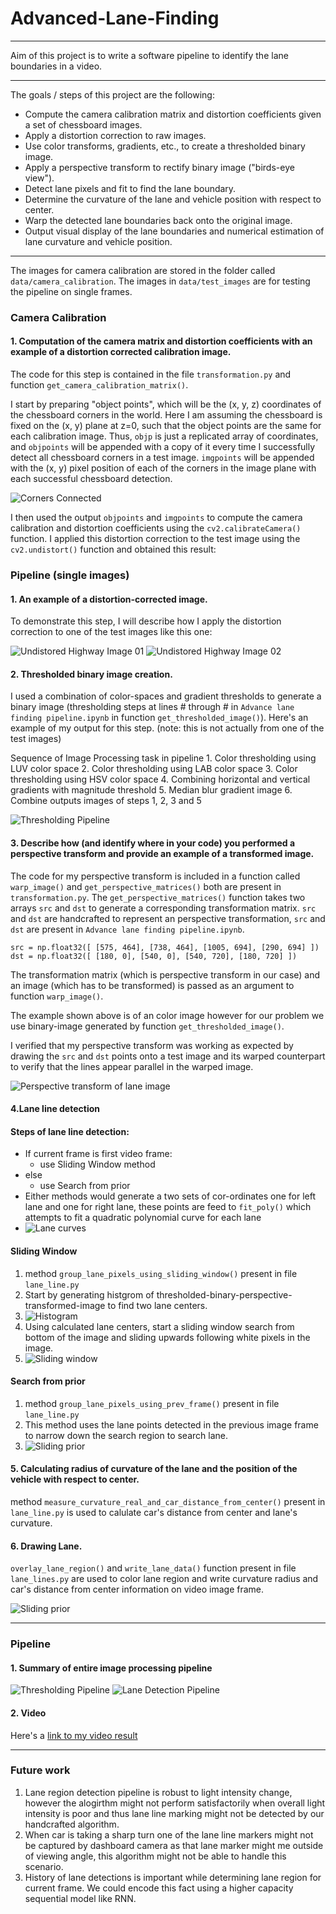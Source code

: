 # Advanced-Lane-Finding

---

Aim of this project is to write a software pipeline to identify the lane boundaries in a video.

---

The goals / steps of this project are the following:

* Compute the camera calibration matrix and distortion coefficients given a set of chessboard images.
* Apply a distortion correction to raw images.
* Use color transforms, gradients, etc., to create a thresholded binary image.
* Apply a perspective transform to rectify binary image ("birds-eye view").
* Detect lane pixels and fit to find the lane boundary.
* Determine the curvature of the lane and vehicle position with respect to center.
* Warp the detected lane boundaries back onto the original image.
* Output visual display of the lane boundaries and numerical estimation of lane curvature and vehicle position.

---

The images for camera calibration are stored in the folder called `data/camera_calibration`.  The images in `data/test_images` are for testing the pipeline on single frames.

### Camera Calibration

#### 1. Computation of the camera matrix and distortion coefficients with an example of a distortion corrected calibration image.

The code for this step is contained in the file `transformation.py` and function `get_camera_calibration_matrix()`.  

I start by preparing "object points", which will be the (x, y, z) coordinates of the chessboard corners in the world. Here I am assuming the chessboard is fixed on the (x, y) plane at z=0, such that the object points are the same for each calibration image.  Thus, `objp` is just a replicated array of coordinates, and `objpoints` will be appended with a copy of it every time I successfully detect all chessboard corners in a test image.  `imgpoints` will be appended with the (x, y) pixel position of each of the corners in the image plane with each successful chessboard detection.  

![Corners Connected](./examples/chessboard.jpg)

I then used the output `objpoints` and `imgpoints` to compute the camera calibration and distortion coefficients using the `cv2.calibrateCamera()` function.  I applied this distortion correction to the test image using the `cv2.undistort()` function and obtained this result: 

### Pipeline (single images)

#### 1. An example of a distortion-corrected image.

To demonstrate this step, I will describe how I apply the distortion correction to one of the test images like this one:

![Undistored Highway Image 01](./examples/undistort_output_01.png)
![Undistored Highway Image 02](./examples/undistort_output_01.png)

#### 2. Thresholded binary image creation.

I used a combination of color-spaces and gradient thresholds to generate a binary image (thresholding steps at lines # through # in `Advance lane finding pipeline.ipynb` in function `get_thresholded_image()`).  Here's an example of my output for this step.  (note: this is not actually from one of the test images)

Sequence of Image Processing task in pipeline
    1. Color thresholding using LUV color space
    2. Color thresholding using LAB color space
    3. Color thresholding using HSV color space
    4. Combining horizontal and vertical gradients with magnitude threshold
    5. Median blur gradient image
    6. Combine outputs images of steps 1, 2, 3 and 5 

![Thresholding Pipeline](./examples/thresholding-pipeline.png)

#### 3. Describe how (and identify where in your code) you performed a perspective transform and provide an example of a transformed image.

The code for my perspective transform is included in a function called `warp_image()` and `get_perspective_matrices()` both are present in `transformation.py`. The `get_perspective_matrices()` function takes two arrays `src` and `dst` to generate a corresponding transformation matrix. `src` and `dst` are handcrafted to represent an perspective transformation, `src` and `dst` are present in `Advance lane finding pipeline.ipynb`.

```
src = np.float32([ [575, 464], [738, 464], [1005, 694], [290, 694] ])
dst = np.float32([ [180, 0], [540, 0], [540, 720], [180, 720] ])
```

The transformation matrix (which is perspective transform in our case) and an image (which has to be transformed) is passed as an argument to function `warp_image()`.

The example shown above is of an color image however for our problem we use binary-image generated by function `get_thresholded_image()`.  

I verified that my perspective transform was working as expected by drawing the `src` and `dst` points onto a test image and its warped counterpart to verify that the lines appear parallel in the warped image.

![Perspective transform of lane image](./examples/warped_straight_lines.jpg)

#### 4.Lane line detection

#### Steps of lane line detection:

* If current frame is first video frame:
  + use Sliding Window method
* else
  + use Search from prior
* Either methods would generate a two sets of cor-ordinates one for left lane and one for right lane, these points are feed to `fit_poly()` which attempts to fit a quadratic polynomial curve for each lane 
* ![Lane curves](./examples/color_fit_lines.jpg)

#### Sliding Window
  1. method `group_lane_pixels_using_sliding_window()` present in file `lane_line.py`
  2. Start by generating histgrom of thresholded-binary-perspective-transformed-image to find two lane centers.
  3. ![Histogram](./examples/histogram.png)
  4. Using calculated lane centers, start a sliding window search from bottom of the image and sliding upwards following white pixels in the image.
  5. ![Sliding window](./examples/sliding-window.png)

#### Search from prior
  1. method `group_lane_pixels_using_prev_frame()` present in file `lane_line.py`
  2. This method uses the lane points detected in the  previous image frame to narrow down the search region to search lane.
  3. ![Sliding prior](./examples/saving-prior.png)

#### 5. Calculating radius of curvature of the lane and the position of the vehicle with respect to center.

method `measure_curvature_real_and_car_distance_from_center()` present in `lane_line.py` is used to calulate car's distance from center and lane's curvature. 

#### 6. Drawing Lane.

`overlay_lane_region()` and `write_lane_data()` function present in file `lane_lines.py` are used to color lane region and write curvature radius and car's distance from center information on video image frame.

![Sliding prior](./examples/example_output.jpg)

---

### Pipeline

#### 1. Summary of entire image processing pipeline
![Thresholding Pipeline](./examples/thresholding-pipeline.png)
![Lane Detection Pipeline](./examples/lane-pipeline.png)

#### 2. Video
Here's a [link to my video result](./output/output_videos/project_video.mp4)

---

### Future work

01. Lane region detection pipeline is robust to light intensity change, however the alogirthm might not perform satisfactorily when overall light intensity is poor and thus lane line marking might not be detected by our handcrafted algorithm.  
02. When car is taking a sharp turn one of the lane line markers might not be captured by dashboard camera as that lane marker might me outside of viewing angle, this algorithm might not be able to handle this scenario.
03. History of lane detections is important while determining lane region for current frame. We could encode this fact using a higher capacity sequential model like RNN.

